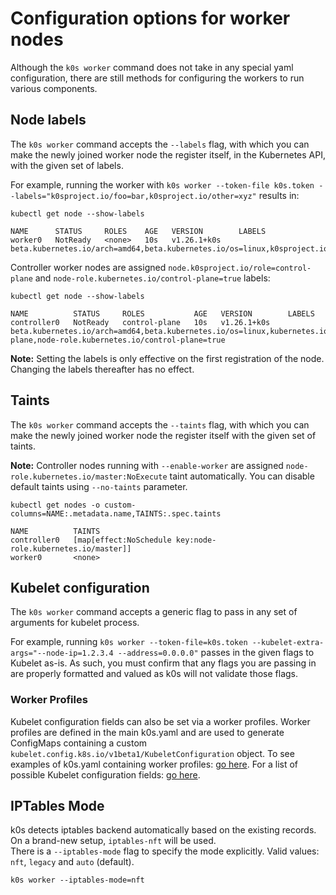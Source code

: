 # Configuration options for worker nodes

Although the `k0s worker` command does not take in any special yaml configuration, there are still methods for configuring the workers to run various components.

## Node labels

The `k0s worker` command accepts the `--labels` flag, with which you can make the newly joined worker node the register itself, in the Kubernetes API, with the given set of labels.

For example, running the worker with `k0s worker --token-file k0s.token --labels="k0sproject.io/foo=bar,k0sproject.io/other=xyz"` results in:

```shell
kubectl get node --show-labels
```

```shell
NAME      STATUS     ROLES    AGE   VERSION        LABELS
worker0   NotReady   <none>   10s   v1.26.1+k0s  beta.kubernetes.io/arch=amd64,beta.kubernetes.io/os=linux,k0sproject.io/foo=bar,k0sproject.io/other=xyz,kubernetes.io/arch=amd64,kubernetes.io/hostname=worker0,kubernetes.io/os=linux
```

Controller worker nodes are assigned `node.k0sproject.io/role=control-plane` and `node-role.kubernetes.io/control-plane=true` labels:

```shell
kubectl get node --show-labels
```

```shell
NAME          STATUS     ROLES           AGE   VERSION        LABELS
controller0   NotReady   control-plane   10s   v1.26.1+k0s  beta.kubernetes.io/arch=amd64,beta.kubernetes.io/os=linux,kubernetes.io/hostname=worker0,kubernetes.io/os=linux,node.k0sproject.io/role=control-plane,node-role.kubernetes.io/control-plane=true
```

**Note:** Setting the labels is only effective on the first registration of the node. Changing the labels thereafter has no effect.

## Taints

The `k0s worker` command accepts the `--taints` flag, with which you can make the newly joined worker node the register itself with the given set of taints.

**Note:** Controller nodes running with `--enable-worker` are assigned `node-role.kubernetes.io/master:NoExecute` taint automatically. You can disable default taints using `--no-taints`  parameter.

```shell
kubectl get nodes -o custom-columns=NAME:.metadata.name,TAINTS:.spec.taints
```

```shell
NAME          TAINTS
controller0   [map[effect:NoSchedule key:node-role.kubernetes.io/master]]
worker0       <none>
```

## Kubelet configuration

The `k0s worker` command accepts a generic flag to pass in any set of arguments
for kubelet process.

For example, running `k0s worker --token-file=k0s.token
--kubelet-extra-args="--node-ip=1.2.3.4 --address=0.0.0.0"` passes in the given
flags to Kubelet as-is. As such, you must confirm that any flags you are passing
in are properly formatted and valued as k0s will not validate those flags.

### Worker Profiles

Kubelet configuration fields can also be set via a worker profiles. Worker
profiles are defined in the main k0s.yaml and are used to generate ConfigMaps
containing a custom `kubelet.config.k8s.io/v1beta1/KubeletConfiguration` object.
To see examples of k0s.yaml containing worker profiles: [go
here](./configuration.md#specworkerprofiles). For a list of possible Kubelet
configuration fields: [go
here](https://kubernetes.io/docs/reference/config-api/kubelet-config.v1beta1/).

## IPTables Mode

k0s detects iptables backend automatically based on the existing records. On a brand-new setup, `iptables-nft` will be used.  
There is a `--iptables-mode` flag to specify the mode explicitly. Valid values: `nft`, `legacy` and `auto` (default).

```shell
k0s worker --iptables-mode=nft
```
